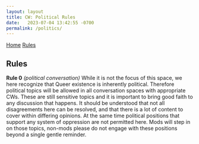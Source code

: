 ```yaml
---
layout: layout
title: CW: Political Rules
date:   2023-07-04 13:42:55 -0700
permalink: /politics/
---
```


[Home](/) [Rules](/rules/)

## Rules

**Rule 0** *(political conversation)*
While it is not the focus of this space, we here recognize that Queer existence is inherently political. Therefore political topics will be allowed in all conversation spaces with appropriate CWs. These are still sensitive topics and it is important to bring good faith to any discussion that happens. It should be understood that not all disagreements here can be resolved, and that there is a lot of content to cover within differing opinions. At the same time political positions that support any system of oppression are not permitted here. Mods will step in on those topics, non-mods please do not engage with these positions beyond a single gentle reminder.
